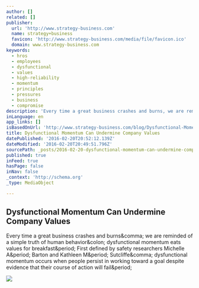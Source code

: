 ```yaml
---
author: []
related: []
publisher:
  url: 'http://www.strategy-business.com'
  name: strategy+business
  favicon: 'http://www.strategy-business.com/media/file/favicon.ico'
  domain: www.strategy-business.com
keywords:
  - hros
  - employees
  - dysfunctional
  - values
  - high-reliability
  - momentum
  - principles
  - pressures
  - business
  - compromise
description: 'Every time a great business crashes and burns, we are reminded of a simple truth of human behavior: dysfunctional momentum eats values for breakfast. First defined by safety researchers Michelle A. Barton and Kathleen M. Sutcliffe, dysfunctional momentum occurs when people persist in working toward a goal despite evidence that their course of action will fail.'
inLanguage: en
app_links: []
isBasedOnUrl: 'http://www.strategy-business.com/blog/Dysfunctional-Momentum-Can-Undermine-Company-Values?rssid=all_updates&gko=a655c'
title: Dysfunctional Momentum Can Undermine Company Values
datePublished: '2016-02-20T20:52:12.139Z'
dateModified: '2016-02-20T20:49:51.796Z'
sourcePath: _posts/2016-02-20-dysfunctional-momentum-can-undermine-company-values.md
published: true
inFeed: true
hasPage: false
inNav: false
_context: 'http://schema.org'
_type: MediaObject

---
```

<article style=""><h1>Dysfunctional Momentum Can Undermine Company Values</h1><p>Every time a great business crashes and burns&amp;comma; we are reminded of a simple truth of human behavior&amp;colon; dysfunctional momentum eats values for breakfast&amp;period; First defined by safety researchers Michelle A&amp;period; Barton and Kathleen M&amp;period; Sutcliffe&amp;comma; dysfunctional momentum occurs when people persist in working toward a goal despite evidence that their course of action will fail&amp;period;</p><img src="http://www.strategy-business.com/media/image/InnovateC_thumb5_690x400.jpg" /></article>